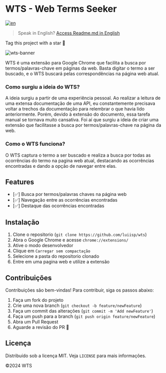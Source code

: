 # WTS - Web Terms Seeker

[![en](https://img.shields.io/badge/lang-en-red.svg)](https://github.com/luiisp/wts/blob/main/readme.en.md)
> Speak in English? [Access Readme.md in English](https://github.com/luiisp/wts/blob/main/readme.en.md)

Tag this project with a star 🌟

![wts-banner](https://github.com/luiisp/wts/assets/115284250/700f950f-3375-4197-957e-d55d72d7620f)

WTS é uma extensão para Google Chrome que facilita a busca por termos/palavras-chave em páginas da web. Basta digitar o termo a ser buscado, e o WTS buscará pelas correspondências na página web atual.

### Como surgiu a ideia do WTS?
A ideia surgiu a partir de uma experiência pessoal. Ao realizar a leitura de uma extensa documentação de uma API, eu constantemente precisava voltar a trechos da documentação para relembrar o que havia lido anteriormente. Porém, devido à extensão do documento, essa tarefa manual se tornava muito cansativa. Foi aí que surgiu a ideia de criar uma extensão que facilitasse a busca por termos/palavras-chave na página da web.

### Como o WTS funciona?
O WTS captura o termo a ser buscado e realiza a busca por todas as ocorrências do termo na pagina web atual, destacando as ocorrências encontradas e dando a opção de navegar entre elas.

## Features
- [✅] Busca por termos/palavras chaves na página web
- [✅] Navegação entre as ocorrências encontradas
- [✅] Destaque das ocorrências encontradas

## Instalação
1. Clone o repositorio (```git clone https://github.com/luiisp/wts```)
2. Abra o Google Chrome e acesse `chrome://extensions/`
3. Ative o modo desenvolvedor
4. Clique em `Carregar sem compactação`
5. Selecione a pasta do repositorio clonado
6. Entre em uma pagina web e utilize a extensão

## Contribuições
Contribuições são bem-vindas! Para contribuir, siga os passos abaixo:
1. Faça um fork do projeto 
2. Crie uma nova branch (`git checkout -b feature/newFeature`)
3. Faça um commit das alterações (`git commit -m 'Add newFeature'`)
4. Faça um push para a branch (`git push origin feature/newFeature`)
5. Abra um Pull Request
6. Aguarde a revisão do PR 🚀

## Licença
Distribuído sob a licença MIT. Veja `LICENSE` para mais informações.

©2024 WTS 





